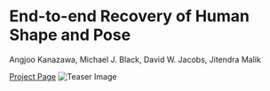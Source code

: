 # End-to-end Recovery of Human Shape and Pose

Angjoo Kanazawa, Michael J. Black, David W. Jacobs, Jitendra Malik

[Project Page](https://akanazawa.github.io/hmr/)
![Teaser Image](https://akanazawa.github.io/hmr/resources/images/overview.png)


